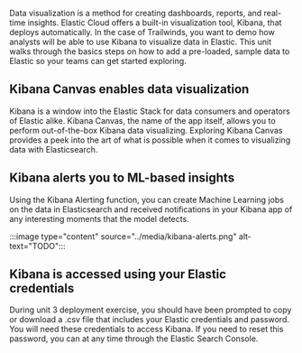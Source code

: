 Data visualization is a method for creating dashboards, reports, and real-time insights. Elastic Cloud offers a built-in visualization tool, Kibana, that deploys automatically. In the case of Trailwinds, you want to demo how analysts will be able to use Kibana to visualize data in Elastic. This unit walks through the basics steps on how to add a pre-loaded, sample data to Elastic so your teams can get started exploring.

## Kibana Canvas enables data visualization

Kibana is a window into the Elastic Stack for data consumers and operators of Elastic alike. Kibana Canvas, the name of the app itself, allows you to perform out-of-the-box Kibana data visualizing. Exploring Kibana Canvas provides a peek into the art of what is possible when it comes to visualizing data with Elasticsearch.

## Kibana alerts you to ML-based insights

Using the Kibana Alerting function, you can create Machine Learning jobs on the data in Elasticsearch and received notifications in your Kibana app of any interesting moments that the model detects.

:::image type="content" source="../media/kibana-alerts.png" alt-text="TODO":::

## Kibana is accessed using your Elastic credentials

During unit 3 deployment exercise, you should have been prompted to copy or download a .csv file that includes your Elastic credentials and password. You will need these credentials to access Kibana. If you need to reset this password, you can at any time through the Elastic Search Console.
